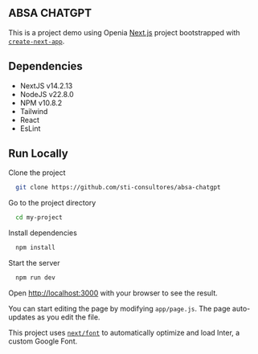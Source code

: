 ## ABSA CHATGPT

This is a project demo using Openia [Next.js](https://nextjs.org/) project bootstrapped with [`create-next-app`](https://github.com/vercel/next.js/tree/canary/packages/create-next-app).

## Dependencies

- NextJS v14.2.13
- NodeJS v22.8.0
- NPM v10.8.2
- Tailwind
- React
- EsLint

## Run Locally

Clone the project

```bash
  git clone https://github.com/sti-consultores/absa-chatgpt
```

Go to the project directory

```bash
  cd my-project
```

Install dependencies

```bash
  npm install
```

Start the server

```bash
  npm run dev
```

Open [http://localhost:3000](http://localhost:3000) with your browser to see the result.

You can start editing the page by modifying `app/page.js`. The page auto-updates as you edit the file.

This project uses [`next/font`](https://nextjs.org/docs/basic-features/font-optimization) to automatically optimize and load Inter, a custom Google Font.

